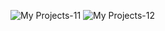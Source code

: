 ![My Projects-11](https://github.com/user-attachments/assets/381a3b5c-0a8b-494f-a9aa-abee30f660eb)
![My Projects-12](https://github.com/user-attachments/assets/253ebe9b-546b-4b61-91a4-b79e30c957a8)
